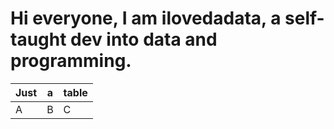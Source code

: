 # Hi everyone, I am **ilovedadata**, a self-taught dev into data and programming.



| Just        | a           | table  |
| ------------- |-------------| -----|
| A      | B | C |
